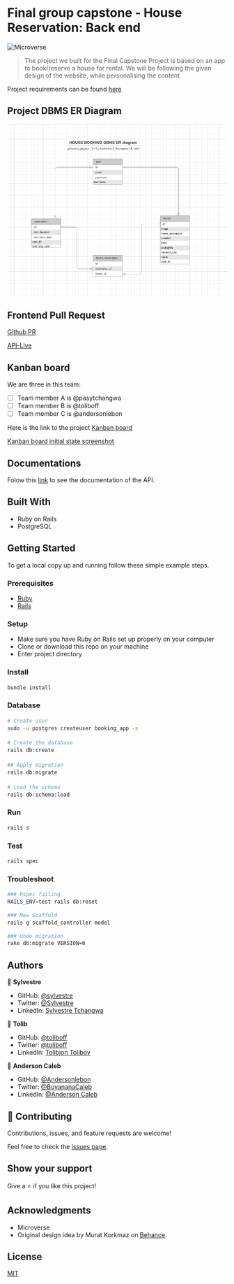 # Final group capstone - House Reservation: Back end

![Microverse](https://img.shields.io/badge/Microverse-blueviolet)

> The project we built for the Final Capstone Project is based on an app to book/reserve a house for rental. We will be following the given design of the website, while personalising the content.

Project requirements can be found [here](https://github.com/microverseinc/curriculum-final-capstone/blob/main/projects/business_requirements.md)

## Project DBMS ER Diagram

![dbms_screenshot](dbms_screenshot.png)

## Frontend Pull Request

[Github PR](https://github.com/andersonlebon/Final-capstone-frontend-/pull/15)

[API-Live](https://house-booking-api.herokuapp.com)

## Kanban board
We are three in this team:  
- [ ] Team member A is @pasytchangwa
- [ ] Team member B is @toliboff
- [ ] Team member C is @andersonlebon

Here is the link to the project [Kanban board](https://github.com/andersonlebon/Final-Capstone-backend/projects/1)

[Kanban board initial state screenshot](https://drive.google.com/file/d/1HfBGorTIt5VthTBYDFuNdxRyPos0eSAK/view?usp=sharing)

## Documentations

Folow this [link](https://house-booking-api.herokuapp.com/api-docs/index.html) to see the documentation of the API.

## Built With

- Ruby on Rails
- PostgreSQL

## Getting Started

To get a local copy up and running follow these simple example steps.

### Prerequisites

- [Ruby](https://www.ruby-lang.org/en/)
- [Rails](https://gorails.com/)

### Setup

- Make sure you have Ruby on Rails set up properly on your computer
- Clone or download this repo on your machine
- Enter project directory

### Install

```sh
bundle install
```

### Database

```sh
# Create user
sudo -u postgres createuser booking_app -s

# Create the database
rails db:create

## Apply migration
rails db:migrate

# Load the schema
rails db:schema:load
```

### Run

```sh
rails s
```

### Test

```sh
rails spec
```

### Troubleshoot

```sh
### Rspec failing
RAILS_ENV=test rails db:reset
```

```sh
### New Scaffold
rails g scaffold_controller model
```

```sh
### Undo migration
rake db:migrate VERSION=0
```

## Authors

👤 **Sylvestre**

- GitHub: [@sylvestre](https://github.com/pasytchangwa)
- Twitter: [@Sylvestre](https://twitter.com/Sylvest10415595)
- LinkedIn: [Sylvestre Tchangwa](https://www.linkedin.com/in/pagkeusylvestre/)

👤 **Tolib**

- GitHub: [@toliboff](https://github.com/toliboff)
- Twitter: [@toliboff](https://twitter.com/tolib_tolibov)
- LinkedIn: [Tolibjon Tolibov](https://linkedin.com/in/tolibjon-tolibov)

👤 **Anderson Caleb**

- GitHub: [@Andersonlebon](https://github.com/andersonlebon)
- Twitter: [@BuyananaCaleb](https://twitter.com/BuyananaCaleb)
- LinkedIn: [@Anderson Caleb](https://www.linkedin.com/in/anderson-caleb-915343209/)

## 🤝 Contributing

Contributions, issues, and feature requests are welcome!

Feel free to check the [issues page](../../issues/).

## Show your support

Give a ⭐️ if you like this project!

## Acknowledgments

- Microverse
- Original design idea by Murat Korkmaz on [Behance](https://www.behance.net/muratk).

## License

[MIT](./LICENSE)
